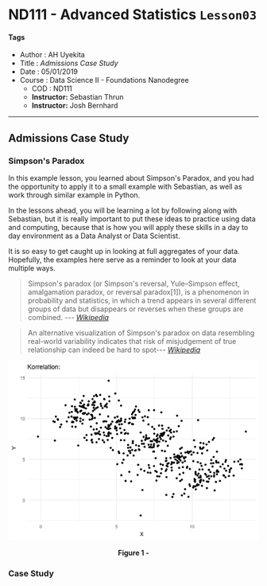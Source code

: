 # ND111 - Advanced Statistics `Lesson03`

#### Tags
* Author : AH Uyekita
* Title  : _Admissions Case Study_
* Date   : 05/01/2019
* Course : Data Science II - Foundations Nanodegree
    * COD    : ND111
    * **Instructor:** Sebastian Thrun
    * **Instructor:** Josh Bernhard

********************************************************************************

## Admissions Case Study

### Simpson's Paradox

In this example lesson, you learned about Simpson's Paradox, and you had the opportunity to apply it to a small example with Sebastian, as well as work through similar example in Python.

In the lessons ahead, you will be learning a lot by following along with Sebastian, but it is really important to put these ideas to practice using data and computing, because that is how you will apply these skills in a day to day environment as a Data Analyst or Data Scientist.

It is so easy to get caught up in looking at full aggregates of your data. Hopefully, the examples here serve as a reminder to look at your data multiple ways.


>Simpson's paradox (or Simpson's reversal, Yule–Simpson effect, amalgamation paradox, or reversal paradox[1]), is a phenomenon in probability and statistics, in which a trend appears in several different groups of data but disappears or reverses when these groups are combined. --- <cite>[Wikipedia][wiki_simpsons]<cite>

>An alternative visualization of Simpson's paradox on data resembling real-world variability indicates that risk of misjudgement of true relationship can indeed be hard to spot--- <cite>[Wikipedia][wiki_simpsons]<cite>

![](01-img/c4_l3_01.gif)
<center><strong>Figure 1 - </strong></center>

[wiki_simpsons]: https://en.wikipedia.org/wiki/Simpson%27s_paradox

### Case Study
